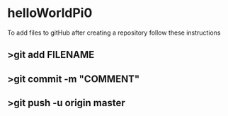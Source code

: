 # helloWorldPi0

To add files to gitHub after creating a repository follow these instructions

## >git add FILENAME  
## >git commit -m "COMMENT"  
## >git push -u origin master  
